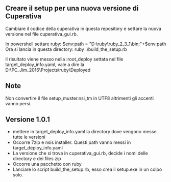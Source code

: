 ## Creare il setup per una nuova versione di Cuperativa
Cambiare il codice della cuperativa in questa repository e settare la nuova versione nel file
cuperativa_gui.rb.

In powershell settare ruby:
$env:path = "D:\ruby\ruby_2_3_1\bin;"+$env:path
Ora si lancia in questa directory:
ruby .\build_the_setup.rb

Il risultato viene messo nella :root_deploy settata nel file target_deploy_info.yaml,
vale a dire la D:\PC_Jim_2016\Projects\ruby\Deployed

## Note
Non convertire il file setup_muster.nsi_tm in UTF8 altrimenti gli accenti vanno persi.

## Versione 1.0.1
- mettere in target_deploy_info.yaml la directory dove vengono messe tutte le versioni
- Occorre 7zip e nsis installer. Questi path vanno messi in target_deploy_info.yaml
- La versione che si trova in cuperativa_gui.rb, decide i nomi delle directory e dei files zip
- Occorre una pacchetto con ruby
- Lanciare lo script build_the_setup.rb, esso crea il setup.exe in un colpo solo. 

